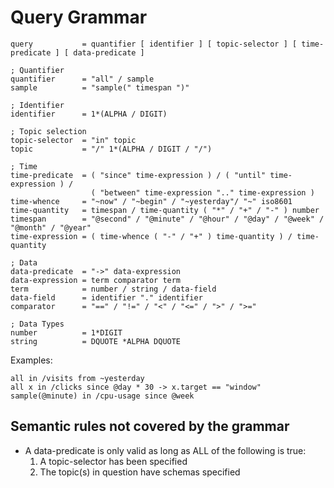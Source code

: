 # Query Grammar

```abnf
query           = quantifier [ identifier ] [ topic-selector ] [ time-predicate ] [ data-predicate ]

; Quantifier
quantifier      = "all" / sample
sample          = "sample(" timespan ")"

; Identifier
identifier      = 1*(ALPHA / DIGIT)

; Topic selection
topic-selector  = "in" topic
topic           = "/" 1*(ALPHA / DIGIT / "/")

; Time
time-predicate  = ( "since" time-expression ) / ( "until" time-expression ) / 
                  ( "between" time-expression ".." time-expression )
time-whence     = "~now" / "~begin" / "~yesterday"/ "~" iso8601
time-quantity   = timespan / time-quantity ( "*" / "+" / "-" ) number
timespan        = "@second" / "@minute" / "@hour" / "@day" / "@week" / "@month" / "@year"
time-expression = ( time-whence ( "-" / "+" ) time-quantity ) / time-quantity

; Data
data-predicate  = "->" data-expression
data-expression = term comparator term
term            = number / string / data-field
data-field      = identifier "." identifier
comparator      = "==" / "!=" / "<" / "<=" / ">" / ">="

; Data Types
number          = 1*DIGIT
string          = DQUOTE *ALPHA DQUOTE
```

Examples:

```
all in /visits from ~yesterday
all x in /clicks since @day * 30 -> x.target == "window"
sample(@minute) in /cpu-usage since @week
```

## Semantic rules not covered by the grammar

* A data-predicate is only valid as long as ALL of the following is true:
  1. A topic-selector has been specified
  2. The topic(s) in question have schemas specified
